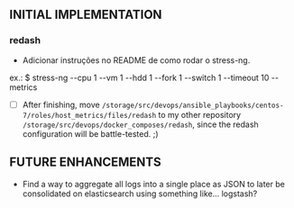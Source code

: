 ## INITIAL IMPLEMENTATION

### redash

- Adicionar instruções no README de como rodar o stress-ng.  

ex.: $ stress-ng --cpu 1 --vm 1 --hdd 1 --fork 1 --switch 1 --timeout 10 --metrics 


- [ ] After finishing, move
  `/storage/src/devops/ansible_playbooks/centos-7/roles/host_metrics/files/redash`
to my other repository `/storage/src/devops/docker_composes/redash`, since the
redash configuration will be battle-tested. ;) 

## FUTURE ENHANCEMENTS
- Find a way to aggregate all logs into a single place as JSON to later be consolidated on elasticsearch using something like... logstash? 


